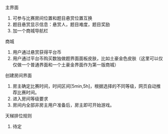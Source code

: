 主界面

1. 可参与比赛房间位置和题目悬赏位置互换
2. 题目悬赏显示信息：悬赏人，题目难度，题目奖励
3. 加一个商城导航栏



商城

1. 用户通过悬赏获得平台币
2. 用户通过平台币购买数独做题界面面板皮肤，比如土豪金色皮肤（这里可以仅仅做一个普通界面和一个土豪金界面作为第一版商城）



创建房间界面

1. 房主确定比赛时间，时间区间[5min,5h]，根据选择的不同等级，网页自动推荐比赛时间。
2. 进入房间等级要求
3. 房间内全部非房主用户准备后，房主即可开始游戏。



天梯排位规则

1. 待定